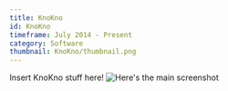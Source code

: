 ```yaml
---
title: KnoKno
id: KnoKno
timeframe: July 2014 - Present
category: Software
thumbnail: KnoKno/thumbnail.png
---
```


Insert KnoKno stuff here!
![Here's the main screenshot](http://{{site.url}}/res/img/ventures/KnoKno/main.png)